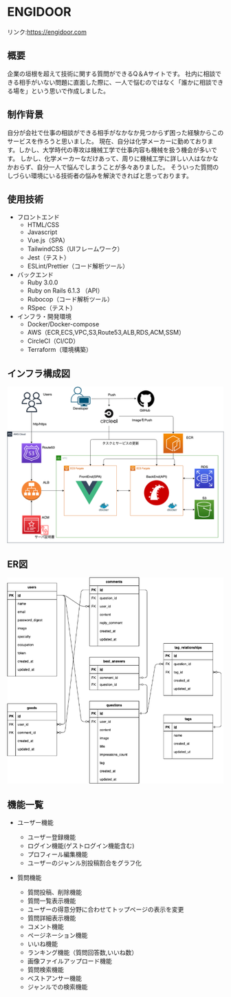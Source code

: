 # ENGIDOOR
リンク:https://engidoor.com

## 概要
企業の垣根を超えて技術に関する質問ができるQ＆Aサイトです。
社内に相談できる相手がいない問題に直面した際に、一人で悩むのではなく「誰かに相談できる場を」という思いで作成しました。

## 制作背景
自分が会社で仕事の相談ができる相手がなかなか見つからず困った経験からこのサービスを作ろうと思いました。
現在、自分は化学メーカーに勤めております。しかし、大学時代の専攻は機械工学で仕事内容も機械を扱う機会が多いです。
しかし、化学メーカーなだけあって、周りに機械工学に詳しい人はなかなかおらず、自分一人で悩んでしまうことが多々ありました。
そういった質問のしづらい環境にいる技術者の悩みを解決できればと思っております。

## 使用技術
* フロントエンド  
  * HTML/CSS
  * Javascript
  * Vue.js（SPA）
  * TailwindCSS（UIフレームワーク）
  * Jest（テスト）
  * ESLint/Prettier（コード解析ツール）
* バックエンド  
  * Ruby 3.0.0
  * Ruby on Rails 6.1.3 （API）
  * Rubocop（コード解析ツール）
  * RSpec（テスト）
* インフラ・開発環境  
  * Docker/Docker-compose
  * AWS（ECR,ECS,VPC,S3,Route53,ALB,RDS,ACM,SSM）
  * CircleCI（CI/CD）
  * Terraform（環境構築）

## インフラ構成図

<img src="./back/app/assets/images/aws_ver4.png">

## ER図

<img src="./back/app/assets/images/engidoor_ER2.png">

## 機能一覧
* ユーザー機能
  * ユーザー登録機能
  * ログイン機能(ゲストログイン機能含む)
  * プロフィール編集機能
  * ユーザーのジャンル別投稿割合をグラフ化

* 質問機能
  * 質問投稿、削除機能
  * 質問一覧表示機能
  * ユーザーの得意分野に合わせてトップページの表示を変更
  * 質問詳細表示機能
  * コメント機能
  * ページネーション機能
  * いいね機能
  * ランキング機能（質問回答数,いいね数）
  * 画像ファイルアップロード機能
  * 質問検索機能
  * ベストアンサー機能
  * ジャンルでの検索機能
